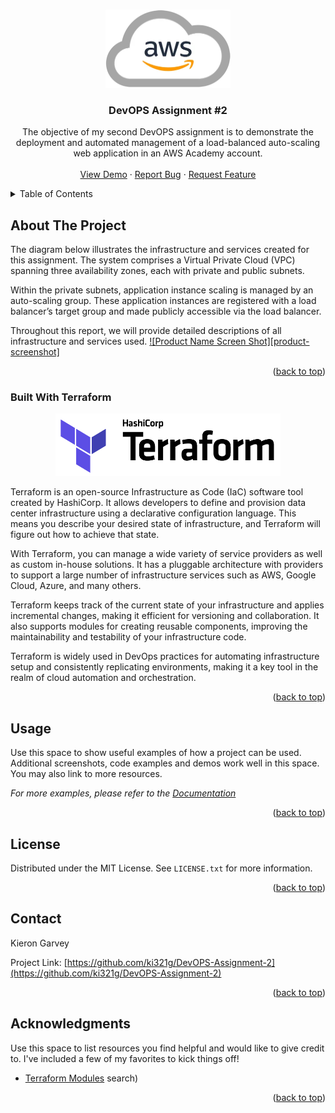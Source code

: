 <a name="readme-top"></a>


<!-- PROJECT LOGO -->
<br />
<div align="center">
  <a href="https://github.com/ki321g/DevOPS-Assignment-2">
    <img src="images/aws_logo.png" alt="Logo" width="200" height="125">
  </a>

  <h3 align="center">DevOPS Assignment #2</h3>

  <p align="center">
    The objective of my second DevOPS assignment is to demonstrate the deployment and automated management of a load-balanced auto-scaling web application in an AWS Academy account.
    <br /><br />
    <a href="https://github.com/ki321g/DevOPS-Assignment-2">View Demo</a>
    ·
    <a href="https://github.com/ki321g/DevOPS-Assignment-2/issues">Report Bug</a>
    ·
    <a href="https://github.com/ki321g/DevOPS-Assignment-2/issues">Request Feature</a>
  </p>
</div>



<!-- TABLE OF CONTENTS -->
<details>
  <summary>Table of Contents</summary>
  <ol>
    <li>
      <a href="#about-the-project">About The Project</a>
      <ul>
        <li><a href="#built-with">Built With</a></li>
      </ul>
    </li>
    <li>
      <a href="#getting-started">Getting Started</a>
      <ul>
        <li><a href="#prerequisites">Prerequisites</a></li>
        <li><a href="#installation">Installation</a></li>
      </ul>
    </li>
    <li><a href="#usage">Usage</a></li>
    <li><a href="#roadmap">Roadmap</a></li>
    <li><a href="#contributing">Contributing</a></li>
    <li><a href="#license">License</a></li>
    <li><a href="#contact">Contact</a></li>
    <li><a href="#acknowledgments">Acknowledgments</a></li>
  </ol>
</details>



<!-- ABOUT THE PROJECT -->
## About The Project

The diagram below illustrates the infrastructure and services created for this assignment. The system comprises a Virtual Private Cloud (VPC) spanning three availability zones, each with private and public subnets.

Within the private subnets, application instance scaling is managed by an auto-scaling group. These application instances are registered with a load balancer’s target group and made publicly accessible via the load balancer.

Throughout this report, we will provide detailed descriptions of all infrastructure and services used.
[![Product Name Screen Shot][product-screenshot]](https://example.com)


<p align="right">(<a href="#readme-top">back to top</a>)</p>



### Built With Terraform
<p align="center">
<img src="images/terraform.png" alt="Logo" width="360" height="100">
</p> 

Terraform is an open-source Infrastructure as Code (IaC) software tool created by HashiCorp. It allows developers to define and provision data center infrastructure using a declarative configuration language. This means you describe your desired state of infrastructure, and Terraform will figure out how to achieve that state.

With Terraform, you can manage a wide variety of service providers as well as custom in-house solutions. It has a pluggable architecture with providers to support a large number of infrastructure services such as AWS, Google Cloud, Azure, and many others.

Terraform keeps track of the current state of your infrastructure and applies incremental changes, making it efficient for versioning and collaboration. It also supports modules for creating reusable components, improving the maintainability and testability of your infrastructure code.

Terraform is widely used in DevOps practices for automating infrastructure setup and consistently replicating environments, making it a key tool in the realm of cloud automation and orchestration.



<p align="right">(<a href="#readme-top">back to top</a>)</p>

<!-- USAGE EXAMPLES -->
## Usage

Use this space to show useful examples of how a project can be used. Additional screenshots, code examples and demos work well in this space. You may also link to more resources.

_For more examples, please refer to the [Documentation](https://example.com)_

<p align="right">(<a href="#readme-top">back to top</a>)</p>

<!-- LICENSE -->
## License

Distributed under the MIT License. See `LICENSE.txt` for more information.

<p align="right">(<a href="#readme-top">back to top</a>)</p>


<!-- CONTACT -->
## Contact

Kieron Garvey

Project Link: [https://github.com/ki321g/DevOPS-Assignment-2](https://github.com/ki321g/DevOPS-Assignment-2)

<p align="right">(<a href="#readme-top">back to top</a>)</p>



<!-- ACKNOWLEDGMENTS -->
## Acknowledgments

Use this space to list resources you find helpful and would like to give credit to. I've included a few of my favorites to kick things off!

* [Terraform Modules](https://registry.terraform.io/search/modules?namespace=terraform-aws-modules)
search)

<p align="right">(<a href="#readme-top">back to top</a>)</p>

